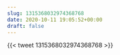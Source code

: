 ```yaml
---
slug: 1315368032974368768
date: 2020-10-11 19:05:52+00:00
draft: false
---
```


{{< tweet 1315368032974368768 >}}
